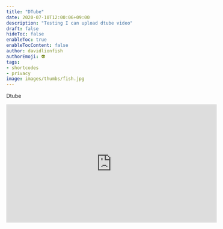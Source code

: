 ```yaml
---
title: "DTube"
date: 2020-07-10T12:00:06+09:00
description: "Testing I can upload dtube video"
draft: false
hideToc: false
enableToc: true
enableTocContent: false
author: davidlionfish
authorEmoji: 👽
tags: 
- shortcodes
- privacy
image: images/thumbs/fish.jpg
---
```


Dtube

<iframe width="560" height="315" src="https://emb.d.tube/#!/david1ionfi5h/QmZmgJZDmV7c8MpxGZHgutcmYuqU2DJkwzemM5Y26jcRKp" frameborder="0" allow="accelerometer; autoplay; encrypted-media; gyroscope; picture-in-picture" allowfullscreen></iframe>


